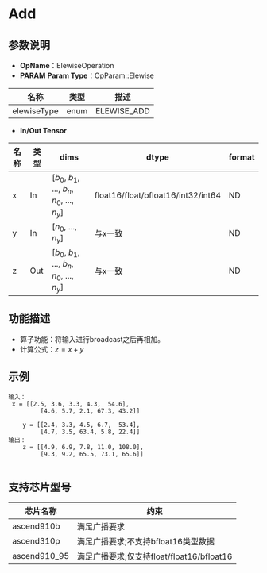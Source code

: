 # Add

## 参数说明

- **OpName**：ElewiseOperation
- **PARAM**
**Param Type**：OpParam::Elewise

| 名称        | 类型 | 描述        |
| ----------- | ---- | ----------- |
| elewiseType | enum | ELEWISE_ADD |

- **In/Out Tensor**

| 名称 | 类型 | dims                                          | dtype                              | format |
| ---- | ---- | --------------------------------------------- | ---------------------------------- | ------ |
| x    | In   | [$b_0$, $b_1$, ..., $b_n$, $n_0$, ..., $n_y$] | float16/float/bfloat16/int32/int64 | ND     |
| y    | In   | [$n_0$, ..., $n_y$]                           | 与x一致                            | ND     |
| z    | Out  | [$b_0$, $b_1$, ..., $b_n$, $n_0$, ..., $n_y$] | 与x一致                            | ND     |

## 功能描述

- 算子功能：将输入进行broadcast之后再相加。
- 计算公式：$z=x+y$

## 示例

```
输入：
 x = [[2.5, 3.6, 3.3, 4.3,  54.6],
         [4.6, 5.7, 2.1, 67.3, 43.2]]
    
    y = [[2.4, 3.3, 4.5, 6.7,  53.4],
         [4.7, 3.5, 63.4, 5.8, 22.4]]
输出：
    z = [[4.9, 6.9, 7.8, 11.0, 108.0], 
         [9.3, 9.2, 65.5, 73.1, 65.6]]   
 
```

## 支持芯片型号

| 芯片名称   | 约束                                |
| ---------- | ----------------------------------- |
| ascend910b | 满足广播要求                        |
| ascend310p | 满足广播要求;不支持bfloat16类型数据 |
| ascend910_95 | 满足广播要求;仅支持float/float16/bfloat16 |
